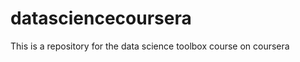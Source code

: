 datasciencecoursera
===================

This is a repository for the data science toolbox course on coursera
